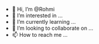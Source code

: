 - 👋 Hi, I’m @Rohmi
- 👀 I’m interested in ...
- 🌱 I’m currently learning ...
- 💞️ I’m looking to collaborate on ...
- 📫 How to reach me ...

<!---
Rohmi/Rohmi is a ✨ special ✨ repository because its `README.md` (this file) appears on your GitHub profile.
You can click the Preview link to take a look at your changes.
--->
